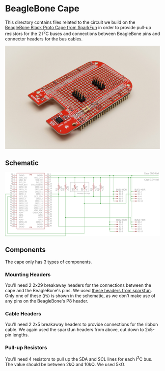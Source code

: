 # BeagleBone Cape

This directory contains files related to the circuit we build on the [BeagleBone Black Proto Cape from SparkFun](https://www.sparkfun.com/products/12774) in order to provide pull-up resistors for the 2 I<sup>2</sup>C buses and connections between BeagleBone pins and connector headers for the bus cables.

![](/report-roshea/figures/cape.jpg)

## Schematic

![](/beaglebone-cape/beaglebone-cape.png)

## Components

The cape only has 3 types of components. 

### Mounting Headers

You'll need 2 2x29 breakaway headers for the connections between the cape and the BeagleBone's pins. We used [these headers from sparkfun](https://www.sparkfun.com/products/12791). Only one of these (`P9`) is shown in the schematic, as we don't make use of any pins on the BeagleBone's P8 header.

### Cable Headers

You'll need 2 2x5 breakaway headers to provide connections for the ribbon cable. We again used the sparkfun headers from above, cut down to 2x5-pin lengths.

### Pull-up Resistors

You'll need 4 resistors to pull up the SDA and SCL lines for each I<sup>2</sup>C bus. The value should be between 2kΩ and 10kΩ. We used 5kΩ.

